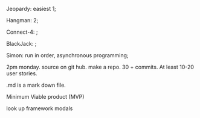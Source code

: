 Jeopardy: easiest 1;

Hangman: 2;

Connect-4: ;

BlackJack: ;

Simon: run in order, asynchronous programming;

2pm monday. source on git hub. make a repo. 30 + commits. At least 10-20 user stories.

.md is a mark down file.

Minimum Viable product (MVP)

look up framework modals